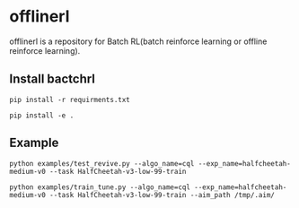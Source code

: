 # offlinerl 
offlinerl is a repository for Batch RL(batch reinforce learning or offline reinforce learning).

## Install bactchrl

```
pip install -r requirments.txt

pip install -e .
```

## Example

```
python examples/test_revive.py --algo_name=cql --exp_name=halfcheetah-medium-v0 --task HalfCheetah-v3-low-99-train

python examples/train_tune.py --algo_name=cql --exp_name=halfcheetah-medium-v0 --task HalfCheetah-v3-low-99-train --aim_path /tmp/.aim/
```